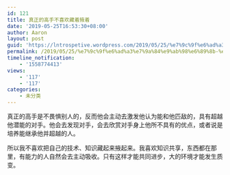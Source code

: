 ```yaml
---
id: 121
title: 真正的高手不喜欢藏着掖着
date: '2019-05-25T16:53:30+08:00'
author: Aaron
layout: post
guid: 'https://lntrospetive.wordpress.com/2019/05/25/%e7%9c%9f%e6%ad%a3%e7%9a%84%e9%ab%98%e6%89%8b-%e4%b8%8d%e5%96%9c%e6%ac%a2%e8%97%8f%e7%9d%80%e6%8e%96%e7%9d%80/'
permalink: /2019/05/25/%e7%9c%9f%e6%ad%a3%e7%9a%84%e9%ab%98%e6%89%8b-%e4%b8%8d%e5%96%9c%e6%ac%a2%e8%97%8f%e7%9d%80%e6%8e%96%e7%9d%80/
timeline_notification:
    - '1558774413'
views:
    - '117'
    - '117'
categories:
    - 未分类
---
```


真正的高手是不畏惧别人的，反而他会主动去激发他认为能和他匹敌的，具有超越他潜能的对手。他会去发现对手，会去欣赏对手身上他所不具有的优点，或者说是培养能继承他并超越的人。

所以我不喜欢把自己的技术、知识藏起来掖起来。我喜欢知识共享，东西都在那里，有能力的人自然会去主动吸收。只有这样才能共同进步，大的环境才能发生质变。